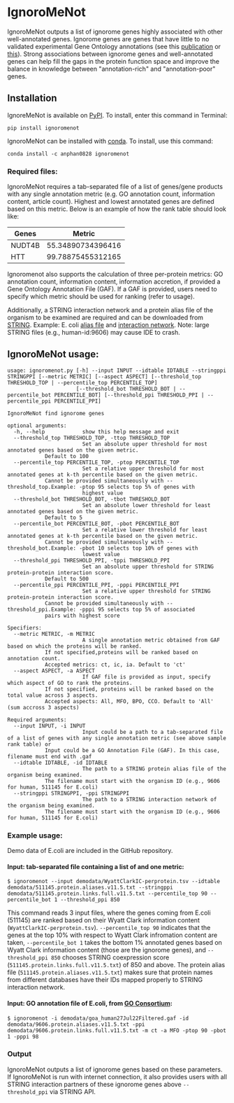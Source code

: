 # IgnoroMeNot
IgnoroMeNot outputs a list of ignorome genes highly associated with other well-annotated genes. Ignorome genes are genes that have little to no validated experimental Gene Ontology annotations (see this [publication](https://doi.org/10.1371/journal.pbio.2006643) or [this](doi:10.1371/journal.pone.0088889)). Strong associations between ignorome genes and well-annotated genes can help fill the gaps in the protein function space and improve the balance in knowledge between "annotation-rich" and "annotation-poor" genes.

## Installation
IgnoreMeNot is available on [PyPI](https://pypi.org/project/ignoromenot/). To install, enter this command in Terminal:

``pip install ignoromenot``

IgnoroMeNot can be installed with [conda](https://anaconda.org/anphan0828/ignoromenot). To install, use this command: 

``conda install -c anphan0828 ignoromenot``

### Required files:
IgnoroMeNot requires a tab-separated file of a list of genes/gene products with any single annotation metric (e.g. GO annotation count, information content, article count). Highest and lowest annotated genes are defined based on this metric. Below is an example of how the rank table should look like:

| Genes  | Metric            |
|--------|-------------------|
| NUDT4B | 55.34890734396416 |
|  HTT   | 99.78875455312165 |

Ignoromenot also supports the calculation of three per-protein metrics: GO annotation count, information content, information accretion, if provided a Gene Ontology Annotation File (GAF). If a GAF is provided, users need to specify which metric should be used for ranking (refer to usage).

Additionally, a STRING interaction network and a protein alias file of the organism to be examined are required and can be downloaded from [STRING](string-db.org/cgi/download). Example: E. coli [alias file](https://stringdb-static.org/download/protein.aliases.v11.5/511145.protein.aliases.v11.5.txt.gz) and [interaction network](https://stringdb-static.org/download/protein.links.full.v11.5/511145.protein.links.full.v11.5.txt.gz). Note: large STRING files (e.g., human-id:9606) may cause IDE to crash.

## IgnoroMeNot usage:
```
usage: ignoromenot.py [-h] --input INPUT --idtable IDTABLE --stringppi STRINGPPI [--metric METRIC] [--aspect ASPECT] [--threshold_top THRESHOLD_TOP | --percentile_top PERCENTILE_TOP]
                      [--threshold_bot THRESHOLD_BOT | --percentile_bot PERCENTILE_BOT] [--threshold_ppi THRESHOLD_PPI | --percentile_ppi PERCENTILE_PPI]

IgnoroMeNot find ignorome genes

optional arguments:
  -h, --help            show this help message and exit
  --threshold_top THRESHOLD_TOP, -ttop THRESHOLD_TOP
                        Set an absolute upper threshold for most annotated genes based on the given metric.
		 	Default to 100
  --percentile_top PERCENTILE_TOP, -ptop PERCENTILE_TOP
                        Set a relative upper threshold for most annotated genes at k-th percentile based on the given metric. 
			Cannot be provided simultaneously with --threshold_top.Example: -ptop 95 selects top 5% of genes with
                        highest value
  --threshold_bot THRESHOLD_BOT, -tbot THRESHOLD_BOT
                        Set an absolute lower threshold for least annotated genes based on the given metric. 
			Default to 5
  --percentile_bot PERCENTILE_BOT, -pbot PERCENTILE_BOT
                        Set a relative lower threshold for least annotated genes at k-th percentile based on the given metric. 
			Cannot be provided simultaneously with --threshold_bot.Example: -pbot 10 selects top 10% of genes with
                        lowest value
  --threshold_ppi THRESHOLD_PPI, -tppi THRESHOLD_PPI
                        Set an absolute upper threshold for STRING protein-protein interaction score. 
			Default to 500
  --percentile_ppi PERCENTILE_PPI, -pppi PERCENTILE_PPI
                        Set a relative upper threshold for STRING protein-protein interaction score. 
			Cannot be provided simultaneously with --threshold_ppi.Example: -pppi 95 selects top 5% of associated 
			pairs with highest score

Specifiers:
  --metric METRIC, -m METRIC
                        A single annotation metric obtained from GAF based on which the proteins will be ranked. 
			If not specified,proteins will be ranked based on annotation count. 
			Accepted metrics: ct, ic, ia. Default to 'ct'
  --aspect ASPECT, -a ASPECT
                        If GAF file is provided as input, specify which aspect of GO to rank the proteins. 
			If not specified, proteins will be ranked based on the total value across 3 aspects. 
			Accepted aspects: All, MFO, BPO, CCO. Default to 'All' (sum accross 3 aspects)

Required arguments:
  --input INPUT, -i INPUT
                        Input could be a path to a tab-separated file of a list of genes with any single annotation metric (see above sample rank table) or 
			Input could be a GO Annotation File (GAF). In this case, filename must end with .gaf
  --idtable IDTABLE, -id IDTABLE
                        The path to a STRING protein alias file of the organism being examined. 
			The filename must start with the organism ID (e.g., 9606 for human, 511145 for E.coli)
  --stringppi STRINGPPI, -ppi STRINGPPI
                        The path to a STRING interaction network of the organism being examined. 
			The filename must start with the organism ID (e.g., 9606 for human, 511145 for E.coli)
```
### Example usage:
Demo data of E.coli are included in the GitHub repository.
#### Input: tab-separated file containing a list of and one metric:
```$ ignoromenot --input demodata/WyattClarkIC-perprotein.tsv --idtable demodata/511145.protein.aliases.v11.5.txt --stringppi demodata/511145.protein.links.full.v11.5.txt --percentile_top 90 --percentile_bot 1 --threshold_ppi 850```

This command reads 3 input files, where the genes coming from E.coli (511145) are ranked based on their Wyatt Clark information content (```WyattClarkIC-perprotein.tsv```). ```--percentile_top 90``` indicates that the genes at the top 10% with respect to Wyatt Clark infromation content are taken,
```--percentile_bot 1``` takes the bottom 1% annotated genes based on Wyatt Clark information content (those are the ignorome genes), and ```--threshold_ppi 850``` chooses STRING coexpression score (```511145.protein.links.full.v11.5.txt```) of 850 and above. The protein alias file (```511145.protein.aliases.v11.5.txt```) makes sure that protein names from different databases have their IDs mapped properly to STRING interaction network.

#### Input: GO annotation file of E.coli, from [GO Consortium](http://release.geneontology.org/):
```$ ignoromenot -i demodata/goa_human27Jul22Filtered.gaf -id demodata/9606.protein.aliases.v11.5.txt -ppi demodata/9606.protein.links.full.v11.5.txt -m ct -a MFO -ptop 90 -pbot 1 -pppi 98```


### Output
IgnoroMeNot outputs a list of ignorome genes based on these parameters. If IgnoroMeNot is run with internet connection, it also provides users with all STRING interaction partners of these ignorome genes above ``--threshold_ppi`` via STRING API.
